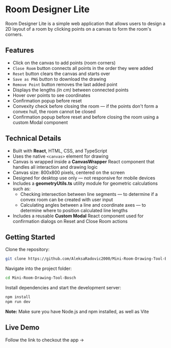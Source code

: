 # Room Designer Lite

Room Designer Lite is a simple web application that allows users to design a 2D layout of a room by clicking points on a canvas to form the room's corners.

## Features

- Click on the canvas to add points (room corners)
- `Close Room` button connects all points in the order they were added
- `Reset` button clears the canvas and starts over
- `Save as PNG` button to download the drawing
- `Remove Point` button removes the last added point
- Displays the lengths _(in cm)_ between connected points
- Hover over points to see coordinates
- Confirmation popup before reset
- Convexity check before closing the room — if the points don't form a convex hull, the room cannot be closed
- Confirmation popup before reset and before closing the room using a custom Modal component

## Technical Details

- Built with **React**, HTML, CSS, and TypeScript
- Uses the native `<canvas>` element for drawing
- Canvas is wrapped inside a **CanvasWrapper** React component that handles all interaction and drawing logic
- Canvas size: 800x800 pixels, centered on the screen
- Designed for desktop use only — not responsive for mobile devices
- Includes a **geometryUtils.ts** utility module for geometric calculations such as:
  - Checking intersection between line segments — to determine if a convex room can be created with user input
  - Calculating angles between a line and coordinate axes — to determine where to position calculated line lengths
- Includes a reusable **Custom Modal** React component used for confirmation dialogs on Reset and Close Room actions

## Getting Started

Clone the repository:

```bash
git clone https://github.com/AleksaRadovic2000/Mini-Room-Drawing-Tool-Bosch.git
```

Navigate into the project folder:

```bash
cd Mini-Room-Drawing-Tool-Bosch
```

Install dependencies and start the development server:

```bash
npm install
npm run dev
```

**Note:** Make sure you have Node.js and npm installed, as well as Vite

## Live Demo

Follow the link to checkout the app ->
